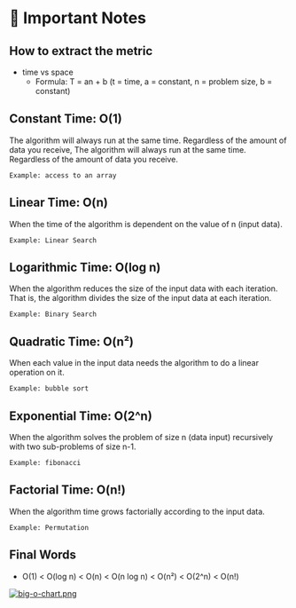 # 🧠 Important Notes

## How to extract the metric
  - time vs space
    - Formula: T = an + b (t = time, a = constant, n = problem size, b = constant)

## Constant Time: O(1)

The algorithm will always run at the same time. Regardless of the amount of data you receive,
The algorithm will always run at the same time. Regardless of the amount of data you receive.

`Example: access to an array`

## Linear Time: O(n)

When the time of the algorithm is dependent on the value of n (input data).

`Example: Linear Search`

## Logarithmic Time: O(log n)

When the algorithm reduces the size of the input data with each iteration. That is, the algorithm divides the size of the input data at each iteration.

`Example: Binary Search`

## Quadratic Time: O(n²)

When each value in the input data needs the algorithm to do a linear operation on it.

`Example: bubble sort`

## Exponential Time: O(2^n)

When the algorithm solves the problem of size n (data input) recursively with two sub-problems of size n-1.

`Example: fibonacci`

## Factorial Time: O(n!)

When the algorithm time grows factorially according to the input data.

`Example: Permutation`

## Final Words

- O(1) < O(log n) < O(n) < O(n log n) < O(n²) < O(2^n) < O(n!)

[![big-o-chart.png](https://i.postimg.cc/ZYwCkQL9/big-o-chart.png)](https://postimg.cc/Hj7pXBRH)



